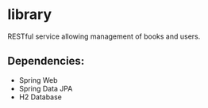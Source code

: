 # library

RESTful service allowing management of books and users.

## Dependencies:
- Spring Web
- Spring Data JPA
- H2 Database
